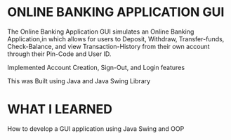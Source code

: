 # ONLINE BANKING APPLICATION GUI
The Online Banking Application GUI simulates an Online Banking Application,in which allows for users to Deposit, Withdraw, Transfer-funds, Check-Balance, and 
view Transaction-History from their own account through their Pin-Code and User ID.

Implemented Account Creation, Sign-Out, and Login features

This was Built using Java and Java Swing Library


# WHAT I LEARNED
How to develop a GUI application using Java Swing and OOP


